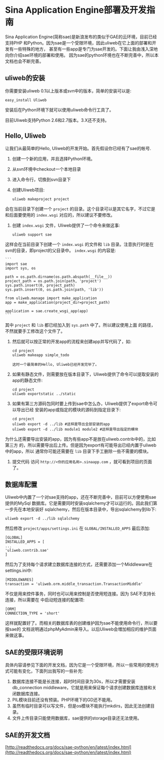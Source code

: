 # Sina Application Engine部署及开发指南

Sina Application Engine(简称sae)是新浪发布的类似于GAE的云环境，目前已经支持PHP
和Python。因为sae是一个受限环境，因此uliweb在它上面的部署和开发有一些特殊的地方，
甚至有一些app是专门为sae开发的。下面让我由浅入深地向你介绍sae环境的部署和使用。
因为sae的python环境也在不断完善中，所以本文档也会不断完善。


## uliweb的安装

你需要安装uliweb 0.1以上版本或svn中的版本，简单的安装可以是:


```
easy_install Uliweb
```

安装后在Python环境下就可以使用uliweb命令行工具了。

目前Uliweb支持Python 2.6和2.7版本。3.X还不支持。


## Hello, Uliweb

让我们从最简单的Hello, Uliweb的开发开始。首先假设你已经有了sae的帐号.


1. 创建一个新的应用，并且选择Python环境。
1. 从svn环境中checkout一个本地目录
1. 进入命令行，切換到svn目录下
1. 创建Uliweb项目:

    ```
    uliweb makeproject project
    ```

会在当前目录下创建一个 `project` 的目录。这个目录可以是其它名字，不过它是和后面要使用的 `index.wsgi` 对应的，所以建议不要修改。
1. 创建 `index.wsgi` 文件，Uliweb提供了一个命令来做这事:

    ```
    uliweb support sae
    ```

这样会在当前目录下创建一个 `index.wsgi` 的文件和 `lib` 目录。注意执行时是在svn的目录，即project的父目录中。
`index.wsgi` 的内容是:

    ```
    import sae
    import sys, os
    
    path = os.path.dirname(os.path.abspath(__file__))
    project_path = os.path.join(path, 'project')
    sys.path.insert(0, project_path)
    sys.path.insert(0, os.path.join(path, 'lib'))
    
    from uliweb.manage import make_application
    app = make_application(project_dir=project_path)
    
    application = sae.create_wsgi_app(app)
    ```

其中 `project` 和 `lib` 都已经加入到 `sys.path` 中了。所以建议使用上面
    的路径，不然就要手工修改这个文件了。
1. 然后就可以按正常的开发app的流程来创建app并写代码了，如:

    ```
    cd project
    uliweb makeapp simple_todo
    
    这时一个最简单的Hello, Uliweb已经开发完毕了。
    ```

1. 如果有静态文件，则需要放在版本目录下，Uliweb提供了命令可以提取安装的app的静态文件:

    ```
    cd project
    uliweb exportstatic ../static
    ```

1. 如果有第三方源码包同时要上传到sae中怎么办，Uliweb提供了export命令可以导出已经
    安装的app或指定的模块的源码到指定目录下:

    ```
    cd project
    uliweb export -d ../lib #这样是导出全部安装的app
    uliweb export -d ../lib module1 module2 #这样是导出指定的模块
    ```

为什么还需要导出安装的app，因为有些app不是放在uliweb.contrib中的，比如第三方
    的，所以需要导出后上传。但是因为export有可能导出已经内置于uliweb中的app，所以
    通常你可能还需要在 `lib` 目录下手工删除一些不需要的模块。
1. 提交代码
访问 `http://<你的应用名称>.sinaapp.com` ，就可看到项目的页面了。


## 数据库配置

Uliweb中内置了一个对sae支持的app，还在不断完善中，目前可以方便使用sae提供的MySql
数据库。它是需要同时安装sqlalchemy才可以运行的。因此我们第一步先在本地安装好
sqlalchemy，然后在版本目录中，导出sqlalchemy到lib下:


```
uliweb export -d ../lib sqlalchemy
```

然后修改 `project/apps/settings.ini` 在 `GLOBAL/INSTALLED_APPS` 最后添加:


```
[GLOBAL]
INSTALLED_APPS = [
...
'uliweb.contrib.sae'
]
```

然后为了支持每个请求建立数据库连接的方式，还需要添加一个Middleware在settings.ini中:


```
[MIDDLEWARES]
transaction = 'uliweb.orm.middle_transaction.TransactionMiddle'
```

 不仅是用来控件事务，同时也可以用来控制是否使用短连接。因为
SAE不支持长连接，所以需要在  中启动短连接的配置项:


```
[ORM]
CONNECTION_TYPE = 'short'
```

这样就配置好了。而相关的数据库表的创建维护因为sae不能使用命令行，所以要按sae的
文档说明通过phpMyAdmin来导入。以后Uliweb会増加相应的维护页面来做这事。


## SAE的受限环境说明

具体内容请参见下面的开发文档，因为它是一个受限环境，所以一些常用的使用方式可能有变化，下面列出我写的一些补充:


1. 数据库连接不能是长连接，超时时间目录为30s，所以才需要安装db_connection middleware，它就是用来保证每个请求创建数据库连接和关闭数据库连接。
1. PIL模块目前还没有预装。PHP环境下的GD还不能用。
1. 虽然有临时目录可以写文件，但是os模块不能执行mkdirs，因此无法创建目录。
1. 文件上传目录只能使用数据库，sae提供的storage目录还无法使用。


## SAE的开发文档

[http://readthedocs.org/docs/sae-python/en/latest/index.html](http://readthedocs.org/docs/sae-python/en/latest/index.html)

